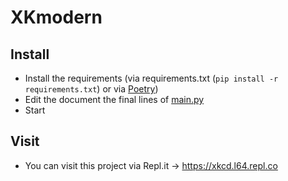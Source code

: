 # XKmodern
## Install
- Install the requirements (via requirements.txt (`pip install -r requirements.txt`) or via [Poetry](https://python-poetry.org))
- Edit the document the final lines of [main.py](main.py)
- Start
## Visit
- You can visit this project via Repl.it -> https://xkcd.l64.repl.co
